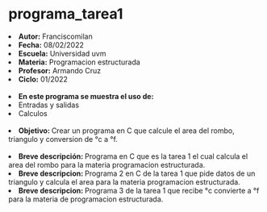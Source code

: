 # programa_tarea1

<li><b>Autor:</b> Franciscomilan</li>
 <li><b>Fecha:</b> 08/02/2022</li>
 <li><b>Escuela:</b> Universidad uvm</li>
 <li><b>Materia:</b> Programacion estructurada</li>
 <li><b>Profesor:</b> Armando Cruz</li>
 <li><b>Ciclo:</b> 01/2022</li>
 <br>
 <li><b> En este programa se muestra el uso de: </b></li>
 <li> Entradas y salidas </li>
 <li> Calculos </li>
<br>
 <li> <b> Objetivo: </b> Crear un programa en C que calcule el area del rombo, triangulo y conversion de °c a °f. </li>
 <br>
 <li><b> Breve descripción: </b>Programa en C que es la tarea 1 el cual calcula el area del rombo para la materia programacion estructurada.  </li>
 <li><b> Breve descripcion: </b>Programa 2 en C de la tarea 1 que pide datos de un triangulo y calcula el area para la materia programacion estructurada.</li>
 <li><b> Breve descripcion: </b>Programa 3 de la tarea 1 que recibe °c convierte a °f para la materia de programacion estructurada. </li>
 
